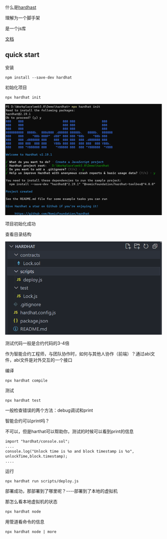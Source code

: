 什么是[hardhast](https://hardhat.org/)

理解为一个脚手架

是一个js库

[文档](https://hardhat.org/hardhat-runner/docs/getting-started#quick-start)

## quick start

安装

```shell
npm install --save-dev hardhat
```

初始化项目

```shell
npx hardhat init
```

![image-20231121110233210](assets\image-20231121110233210.png)

项目初始化成功

查看目录结构

![image-20231121110408438](assets\image-20231121110408438.png)

测试代码一般是合约代码的3-4倍

作为智能合约工程师，与团队协作时，如何与其他人协作（前端）？通过abi文件，abi文件是对外交互的一个接口



编译

```
npx hardhat compile
```

测试

```
npx hardhat test
```



一般检查错误的两个方法：debug调试和print

智能合约可以print吗？

不可以，但是harthat可以帮助你，测试的时候可以看到print的信息

```solidity
import "hardhat/console.sol";
....
console.log("Unlock time is %o and block timestamp is %o", unlockTime,block.timestamp);
....
```



运行

```shell
npx hardhat run scripts/deploy.js
```

部署成功，那部署到了哪里呢？----部署到了本地的虚拟机

那怎么看本地虚拟机的状态

```sh
npx hardhat node
```

用管道看命令的信息

```
npx hardhat node | more
```

